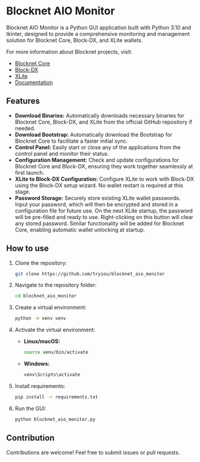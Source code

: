 
# Blocknet AIO Monitor

Blocknet AIO Monitor is a Python GUI application built with Python 3.10 and tkinter, designed to provide a comprehensive monitoring and management solution for Blocknet Core, Block-DX, and XLite wallets.

For more information about Blocknet projects, visit:
- [Blocknet Core](https://github.com/blocknetdx/blocknet)
- [Block-DX](https://github.com/blocknetdx/block-dx)
- [XLite](https://github.com/blocknetdx/xlite)
- [Documentation](https://docs.blocknet.org/)

## Features

- **Download Binaries:** Automatically downloads necessary binaries for Blocknet Core, Block-DX, and XLite from the official GitHub repository if needed.
- **Download Bootstrap:** Automatically download the Bootstrap for Blocknet Core to facilitate a faster initial sync.
- **Control Panel:** Easily start or close any of the applications from the control panel and monitor their status.
- **Configuration Management:** Check and update configurations for Blocknet Core and Block-DX, ensuring they work together seamlessly at first launch.
- **XLite to Block-DX Configuration:** Configure XLite to work with Block-DX using the Block-DX setup wizard. No wallet restart is required at this stage.
- **Password Storage:** Securely store existing XLite wallet passwords. Input your password, which will then be encrypted and stored in a configuration file for future use.
 On the next XLite startup, the password will be pre-filled and ready to use.
 Right-clicking on this button will clear any stored password.
 Similar functionality will be added for Blocknet Core, enabling automatic wallet unlocking at startup.


## How to use 
1. Clone the repository:

   ```bash
   git clone https://github.com/tryiou/blocknet_aio_monitor
   ```

2. Navigate to the repository folder:

   ```bash
   cd blocknet_aio_monitor
   ```

3. Create a virtual environment:

   ```bash
   python -m venv venv
   ```

4. Activate the virtual environment:

   - **Linux/macOS:**

     ```bash
     source venv/bin/activate
     ```

   - **Windows:**

     ```bash
     venv\Scripts\activate
     ```

5. Install requirements:

   ```bash
   pip install -r requirements.txt
   ```

6. Run the GUI:

   ```bash
   python blocknet_aio_monitor.py
   ```

## Contribution

Contributions are welcome! Feel free to submit issues or pull requests.
